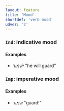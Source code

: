 ```yaml
---
layout: feature
title: 'Mood'
shortdef: 'verb mood'
udver: '2'
---
```


### <a name="Ind">`Ind`</a>: indicative mood

#### Examples

* _ישׁמור_ "he will guard"

### <a name="Imp">`Imp`</a>: imperative mood

#### Examples

* _שׁמור_ "guard!"
<!-- Interlanguage links updated Po 11. listopadu 2024, 20:09:47 CET -->
